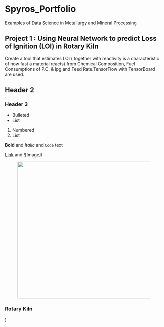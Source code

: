 

# Spyros_Portfolio
Examples of Data Science in Metallurgy and Mineral Processing



## Project 1 : Using Neural Network to predict Loss of Ignition (LOI) in Rotary Kiln
Create a tool that estimates LOI ( together with reactivity is a characteristic of how fast a material reacts) from Chemical Composition, Fuel Consumptions of P.C. & lpg and Feed Rate.TensorFlow with TensorBoard are used.  
## Header 2
### Header 3

- Bulleted
- List

1. Numbered
2. List

**Bold** and _Italic_ and `Code` text

[Link](https://www.eula.eu/about-lime-and-applications/production/kiln-types/) and ![Image](<div class="container"><div class="vc_row vc_row_fluid "><div class="wpb_column agni_column_container agni_column vc_column_container vc_col-sm-12"><div class="agni_column-inner vc_column-inner text-left"><div class="section-column-bg-container section-column-bg-container-agni-column-52021 "><div class="section-column-bg section-column-bg-color "></div></div><div class="wpb_wrapper"><div id="agni-row-inner-47477" class="section-row-inner vc_inner "><div class="section-row-inner-bg-container section-row-inner-bg-container-agni-row-inner-47477"><div class="section-row-inner-bg section-row-inner-bg-color "></div></div><div class="vc_row vc_row_fluid vc_row-o-equal-height vc_row-flex"><div class="wpb_column agni_column_container vc_column_container vc_col-sm-6"><div class="section-column-bg-container section-column-bg-container-agni-column-31545"><div class="section-column-inner-bg section-column-inner-bg-color "></div></div><div class="agni_column-inner vc_column-inner text-left"><div class="wpb_wrapper"><div class=" agni-image custom-image-container text-left">
			<figure class="agni-image-figure"><img width="784" height="439" src="https://www.eula.eu/wp-content/uploads/2019/03/diag-rotarykiln02.jpg" class="fullwidth-image attachment-large  attachment-large" alt="" srcset="https://www.eula.eu/wp-content/uploads/2019/03/diag-rotarykiln02.jpg 784w, https://www.eula.eu/wp-content/uploads/2019/03/diag-rotarykiln02-300x168.jpg 300w, https://www.eula.eu/wp-content/uploads/2019/03/diag-rotarykiln02-768x430.jpg 768w" sizes="(max-width: 784px) 100vw, 784px"><figcaption class="vc_figure-caption"></figcaption></figure></div></div></div></div><div class="wpb_column agni_column_container vc_column_container vc_col-sm-6"><div class="section-column-bg-container section-column-bg-container-agni-column-40464"><div class="section-column-inner-bg section-column-inner-bg-color "></div></div><div class="agni_column-inner vc_column-inner text-left"><div class="wpb_wrapper"><div class="agni_custom_heading page-scroll"><h3 class="vc_custom_heading agni_custom_heading_content " style="text-align: left; "><span>Rotary Kiln</span></h3></div><div class="agni_text_column agni-text-block ">)

